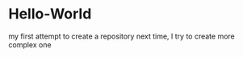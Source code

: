 Hello-World
===========

my first attempt to create a repository
next time, I try to create more complex one
